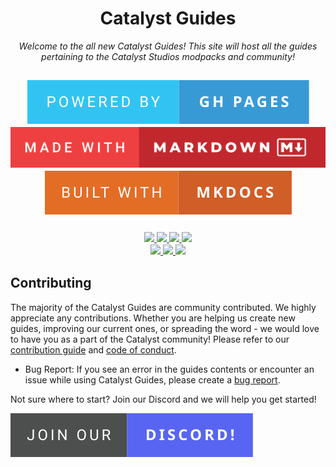 <h1 align="center">Catalyst Guides</h1> 

<p align="center">
  <i>Welcome to the all new Catalyst Guides! This site will host all the guides pertaining to the Catalyst Studios modpacks and community!</i>
</p>

<h2 align="center">
  <img src="./.github/assets/powered-by-gh-pages.svg">
  <img src="./.github/assets/made-with-markdown.svg">
  <img src="./.github/assets/built-with-mkdocs.svg">
</h2>

<h3 align="center">
  <a href="https://github.com/Catalyst-Studios/catalystguides/actions/workflows/mkdocs_build.yml">
    <img src="https://github.com/Catalyst-Studios/catalystguides/actions/workflows/mkdocs_build.yml/badge.svg">
  </a>
  <a href="https://github.com/Catalyst-Studios/catalystguides/actions/workflows/Deploy.yml">
    <img src="https://github.com/Catalyst-Studios/catalystguides/actions/workflows/Deploy.yml/badge.svg">
  </a>
  <a href="https://github.com/Catalyst-Studios/catalystguides/pulls">
    <img src="https://img.shields.io/github/issues-pr/Catalyst-Studios/catalystguides.svg">
  </a>
  <a href="https://github.com/Catalyst-Studios/catalystguides/issues">
    <img src="https://img.shields.io/github/issues/Catalyst-Studios/catalystguides.svg">
  </a>
</br>
  <a href="https://legacy.curseforge.com/members/catalyststudios/projects">
    <img src="https://cf.way2muchnoise.eu/author/CatalystStudios.svg">
  </a>
  <a href="https://discord.gg/YCHPXeW9GZ">
    <img src="https://img.shields.io/discord/1131757660253995029?label=Discord&color=5865F2">
  </a>
  <a href="https://twitter.com/CatalystModpack">
    <img src="https://img.shields.io/twitter/follow/CatalystModpack?style=social">
  </a>
</h3>

## Contributing

The majority of the Catalyst Guides are community contributed. We highly appreciate any contributions. Whether you are helping us create new guides, improving our current ones, or spreading the word - we would love to have you as a part of the Catalyst community! Please refer to our <a href="https://catalyst-studios.github.io/catalystguides/contributing/contributing/">contribution guide</a> and [code of conduct](./CODE_OF_CONDUCT.md).

- Bug Report: If you see an error in the guides contents or encounter an issue while using Catalyst Guides, please create a [bug report](https://github.com/Catalyst-Studios/catalystguides/issues/new).

Not sure where to start? Join our Discord and we will help you get started!

<a href="https://discord.gg/YCHPXeW9GZ"><img src="./.github/assets/join-our-discord!.svg"></a>
